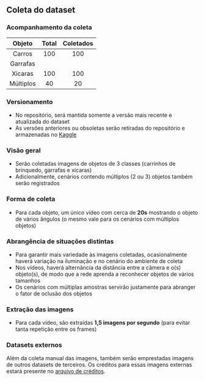 ## Coleta do dataset

### Acompanhamento da coleta

| Objeto    | Total | Coletados |
|:---------:|:-----:|:---------:|
| Carros    |   100 |       100 |
| Garrafas  |       |           |
| Xícaras   |   100 |       100 |
| Múltiplos |    40 |        20 |

### Versionamento

- No repositório, será mantida somente a versão mais recente e atualizada do dataset
- As versões anteriores ou obsoletas serão retiradas do repositório e armazenadas no [Kaggle](https://www.kaggle.com)

### Visão geral

- Serão coletadas imagens de objetos de 3 classes (carrinhos de brinquedo, garrafas e xícaras)
- Adicionalmente, cenários contendo múltiplos (2 ou 3) objetos também serão registrados

### Forma de coleta

- Para cada objeto, um único vídeo com cerca de __20s__ mostrando o objeto de vários ângulos (o mesmo vale para os cenários com múltiplos objetos)

### Abrangência de situações distintas

- Para garantir mais variedade às imagens coletadas, ocasionalmente haverá variação na iluminação e no cenário do ambiente de coleta
- Nos vídeos, haverá alternância da distância entre a câmera e o(s) objeto(s), de modo que a rede aprenda a reconhecer objetos de vários tamanhos
- Os cenários com múltiplas amostras servirão justamente para abranger o fator de oclusão dos objetos

### Extração das imagens

- Para cada vídeo, são extraídas __1,5 imagens por segundo__ (para evitar tanta repetição entre os frames)

### Datasets externos

Além da coleta manual das imagens, também serão emprestadas imagens de outros datasets de terceiros. Os créditos para essas imagens externas estará presente no [arquivo de créditos](creditos.md).
